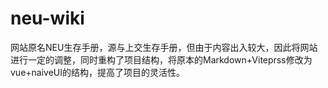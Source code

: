 # neu-wiki

网站原名NEU生存手册，源与上交生存手册，但由于内容出入较大，因此将网站进行一定的调整，同时重构了项目结构，将原本的Markdown+Viteprss修改为vue+naiveUI的结构，提高了项目的灵活性。

